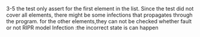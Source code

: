 3-5
the test only assert for the first element in the list.
Since the test did not cover all elements, there might be some infections that propagates through the program.
for the other elements,they can not be checked whether fault or not
RIPR model
Infection :the incorrect state is can happen
